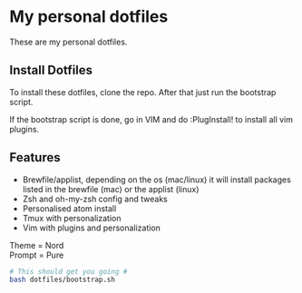 # My personal dotfiles

These are my personal dotfiles.  

## Install Dotfiles

To install these dotfiles, clone the repo.
After that just run the bootstrap script.

If the bootstrap script is done, go in VIM and do :PlugInstall! to install all vim plugins.  

## Features

- Brewfile/applist, depending on the os (mac/linux) it will install packages listed in the brewfile (mac) or the applist (linux)
- Zsh and oh-my-zsh config and tweaks
- Personalised atom install
- Tmux with personalization
- Vim with plugins and personalization

Theme  = Nord   
Prompt = Pure

```bash
# This should get you going #
bash dotfiles/bootstrap.sh

```

